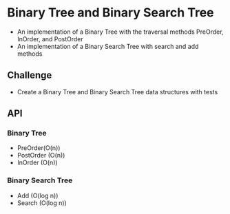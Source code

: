 # Binary Tree and Binary Search Tree
- An implementation of a Binary Tree with the traversal methods PreOrder, InOrder, and PostOrder
- An implementation of a Binary Search Tree with search and add methods

## Challenge
- Create a Binary Tree and Binary Search Tree data structures with tests

## API
### Binary Tree
- PreOrder(O(n))
- PostOrder (O(n))
- InOrder (O(n))

### Binary Search Tree
- Add (O(log n))
- Search (O(log n))